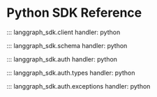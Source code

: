 # Python SDK Reference

::: langgraph_sdk.client
    handler: python


::: langgraph_sdk.schema
    handler: python


::: langgraph_sdk.auth
    handler: python

::: langgraph_sdk.auth.types
    handler: python

::: langgraph_sdk.auth.exceptions
    handler: python